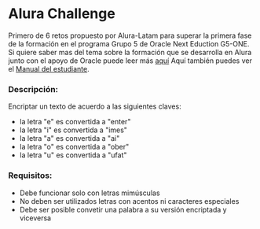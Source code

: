 # Alura Challenge
Primero de 6 retos propuesto por Alura-Latam para superar la primera fase de la formación en el programa Grupo 5 de Oracle Next Eduction G5-ONE.
Si quiere saber mas del tema sobre la formación que se desarrolla en Alura junto con el apoyo de Oracle puede leer más [aquí](https://www.oracle.com/co/education/oracle-next-education/)
Aquí también puedes ver el [Manual del estudiante](https://www.oracle.com/a/ocom/docs/ebook-one-manual-del-estudiante-lad.pdf).

### Descripción:
Encriptar un texto de acuerdo a las siguientes claves:
- la letra "e" es convertida a "enter"
- la letra "i" es convertida a "imes"
- la letra "a" es convertida a "ai"
- la letra "o" es convertida a "ober"
- la letra "u" es convertida a "ufat"

### Requisitos:
- Debe funcionar solo con letras mimúsculas
- No deben ser utilizados letras con acentos ni caracteres especiales
- Debe ser posible convetir una palabra a su versión encriptada y viceversa
